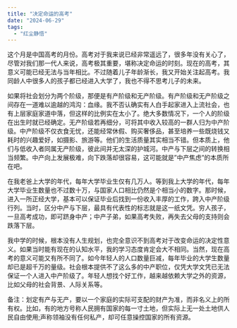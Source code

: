 ```yaml
---
title: "决定命运的高考"
date: "2024-06-29"
tags: 
  - "红尘静悟"
---
```


这个月是中国高考的月份。高考对于我来说已经非常遥远了，很多年没有关心了，尽管对我们那一代人来说，高考极其重要，堪称决定命运的时刻。现在的高考，其意义可能已经无法与当年相比。不过随着儿子年龄渐长，我又开始关注起高考。我同龄人中很多人的孩子都已经进入大学了，我也不得不思考儿子的未来。

如果将社会划分为两个阶级，那便是有产阶级和无产阶级。有产阶级和无产阶级之间存在一道难以逾越的鸿沟：血缘。我不否认确实有人白手起家进入上流社会，也有上层家庭家道中落，但这样的比例实在太小了。绝大多数情况下，一个人的阶级在出生时就已经确定。无产阶级若再细分，可将其中收入较高的一群人归为中产阶级。中产阶级不仅衣食无忧，还能经常休假、购买奢侈品，甚至培养一些既烧钱又耗时的兴趣爱好，如摄影、旅游等。他们的生活质量其实相当不错。但本质上，他们与低收入者同属无产阶级，彼此间并无太深的护城河。中产与下层之间的转换相当频繁。中产向上发展极难，向下跌落却很容易，这可能就是”中产焦虑”的本质所在吧。

在我老爸上大学的年代，每年大学毕业生仅有几万人。等到我上大学的年代，每年大学毕业生数量也不过数十万，与国家人口相比仍然是个相当小的数字。那时候，进入一所正经大学，基本可以保证毕业后找到一份收入丰厚的工作，跨入中产阶级行列。当时，区分中产与下层，最具有代表性的标志就是这一纸文凭。穷人孩子，一旦高考成功，即可跻身中产；中产子弟，如果高考失败，再失去父母的支持则会跌落下层。

我中学的时候，根本没有人生规划，也完全意识不到高考对于改变命运的决定性意义。如果当时能有现在的认知水平，我的学习态度肯定会大不相同。当然，现在高考的意义可能又有所不同了。如今年轻人的人口数量巨减，每年毕业的大学生数量却已是超千万的量级。社会根本提供不了这么多的中产职位，仅凭大学文凭已无法保证一个人进入中产阶级了。年轻人想找个好工作，越来越依赖大学之外的资源，比如父母的社会背景、人际关系等。

备注：划定有产与无产，要以一个家庭的实际可支配的财产为准，而非名义上的所有权。比如，有的地方号称人民拥有国家的每一寸土地，但实际上无一处土地供人民自由使用;声称领袖没有任何私产，却可任意操控国家的所有资源。
